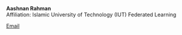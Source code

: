 **Aashnan Rahman**  
Affiliation: Islamic University of Technology (IUT)
Federated Learning

[Email](mailto:aashnanrahman@iut-dhaka.edu)
